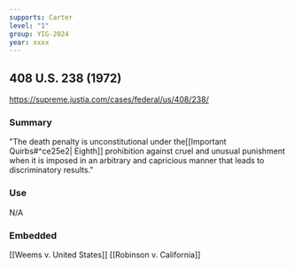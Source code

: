 ```yaml
---
supports: Carter
level: "1"
group: YIG-2024
year: xxxx
---
```

## 408 U.S. 238 (1972)

https://supreme.justia.com/cases/federal/us/408/238/

### Summary

"The death penalty is unconstitutional under the[[Important Quirbs#^ce25e2| Eighth]] prohibition against cruel and unusual punishment when it is imposed in an arbitrary and capricious manner that leads to discriminatory results."



### Use

N/A

### Embedded

[[Weems v. United States]]
[[Robinson v. California]]